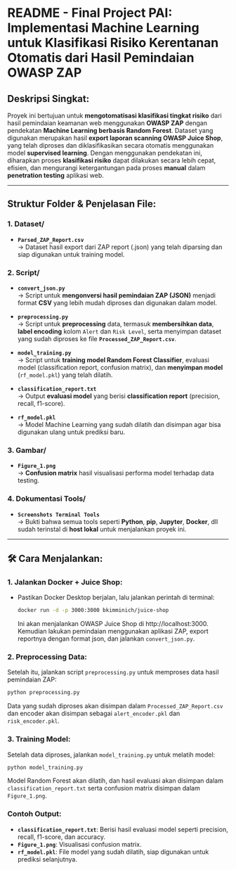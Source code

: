 # README - Final Project PAI: Implementasi Machine Learning untuk Klasifikasi Risiko Kerentanan Otomatis dari Hasil Pemindaian OWASP ZAP

## Deskripsi Singkat:
Proyek ini bertujuan untuk **mengotomatisasi klasifikasi tingkat risiko** dari hasil pemindaian keamanan web menggunakan **OWASP ZAP** dengan pendekatan **Machine Learning berbasis Random Forest**. Dataset yang digunakan merupakan hasil **export laporan scanning OWASP Juice Shop**, yang telah diproses dan diklasifikasikan secara otomatis menggunakan model **supervised learning**. Dengan menggunakan pendekatan ini, diharapkan proses **klasifikasi risiko** dapat dilakukan secara lebih cepat, efisien, dan mengurangi ketergantungan pada proses **manual** dalam **penetration testing** aplikasi web.

---

## Struktur Folder & Penjelasan File:


### 1. **Dataset/**
- **`Parsed_ZAP_Report.csv`**  
  → Dataset hasil export dari ZAP report (.json) yang telah diparsing dan siap digunakan untuk training model.

### 2. **Script/**
- **`convert_json.py`**  
  → Script untuk **mengonversi hasil pemindaian ZAP (JSON)** menjadi format **CSV** yang lebih mudah diproses dan digunakan dalam model.
  
- **`preprocessing.py`**  
  → Script untuk **preprocessing** data, termasuk **membersihkan data**, **label encoding** kolom `Alert` dan `Risk Level`, serta menyimpan dataset yang sudah diproses ke file **`Processed_ZAP_Report.csv`**.

- **`model_training.py`**  
  → Script untuk **training model Random Forest Classifier**, evaluasi model (classification report, confusion matrix), dan **menyimpan model** (`rf_model.pkl`) yang telah dilatih.

- **`classification_report.txt`**  
  → Output **evaluasi model** yang berisi **classification report** (precision, recall, f1-score).

- **`rf_model.pkl`**  
  → Model Machine Learning yang sudah dilatih dan disimpan agar bisa digunakan ulang untuk prediksi baru.

### 3. **Gambar/**
- **`Figure_1.png`**  
  → **Confusion matrix** hasil visualisasi performa model terhadap data testing.

### 4. **Dokumentasi Tools/**
- **`Screenshots Terminal Tools`**  
  → Bukti bahwa semua tools seperti **Python**, **pip**, **Jupyter**, **Docker**, dll sudah terinstal di **host lokal** untuk menjalankan proyek ini.

---

## 🛠️ Cara Menjalankan:

### 1. **Jalankan Docker + Juice Shop:**
- Pastikan Docker Desktop berjalan, lalu jalankan perintah di terminal:
  ```bash
  docker run -d -p 3000:3000 bkimminich/juice-shop
  ```
  Ini akan menjalankan OWASP Juice Shop di http://localhost:3000. Kemudian lakukan pemindaian menggunakan aplikasi ZAP, export reportnya dengan format json, dan jalankan `convert_json.py`.

### 2. **Preprocessing Data:**
Setelah itu, jalankan script `preprocessing.py` untuk memproses data hasil pemindaian ZAP:
```bash
python preprocessing.py
```
Data yang sudah diproses akan disimpan dalam `Processed_ZAP_Report.csv` dan encoder akan disimpan sebagai `alert_encoder.pkl` dan `risk_encoder.pkl`.

### 3. **Training Model:**
Setelah data diproses, jalankan `model_training.py` untuk melatih model:
```bash
python model_training.py
```
Model Random Forest akan dilatih, dan hasil evaluasi akan disimpan dalam `classification_report.txt` serta confusion matrix disimpan dalam `Figure_1.png`.

### Contoh Output:
- **`classification_report.txt`**: Berisi hasil evaluasi model seperti precision, recall, f1-score, dan accuracy.
- **`Figure_1.png`**: Visualisasi confusion matrix.
- **`rf_model.pkl`**: File model yang sudah dilatih, siap digunakan untuk prediksi selanjutnya.
